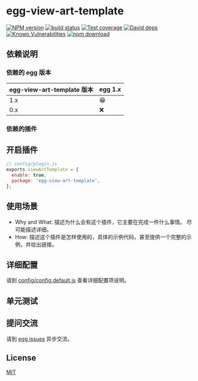 # egg-view-art-template

[![NPM version][npm-image]][npm-url]
[![build status][travis-image]][travis-url]
[![Test coverage][codecov-image]][codecov-url]
[![David deps][david-image]][david-url]
[![Known Vulnerabilities][snyk-image]][snyk-url]
[![npm download][download-image]][download-url]

[npm-image]: https://img.shields.io/npm/v/egg-view-art-template.svg?style=flat-square
[npm-url]: https://npmjs.org/package/egg-view-art-template
[travis-image]: https://img.shields.io/travis/eggjs/egg-view-art-template.svg?style=flat-square
[travis-url]: https://travis-ci.org/eggjs/egg-view-art-template
[codecov-image]: https://img.shields.io/codecov/c/github/eggjs/egg-view-art-template.svg?style=flat-square
[codecov-url]: https://codecov.io/github/eggjs/egg-view-art-template?branch=master
[david-image]: https://img.shields.io/david/eggjs/egg-view-art-template.svg?style=flat-square
[david-url]: https://david-dm.org/eggjs/egg-view-art-template
[snyk-image]: https://snyk.io/test/npm/egg-view-art-template/badge.svg?style=flat-square
[snyk-url]: https://snyk.io/test/npm/egg-view-art-template
[download-image]: https://img.shields.io/npm/dm/egg-view-art-template.svg?style=flat-square
[download-url]: https://npmjs.org/package/egg-view-art-template

<!--
Description here.
-->

## 依赖说明

### 依赖的 egg 版本

egg-view-art-template 版本 | egg 1.x
--- | ---
1.x | 😁
0.x | ❌

### 依赖的插件
<!--

如果有依赖其它插件，请在这里特别说明。如

- security
- multipart

-->

## 开启插件

```js
// config/plugin.js
exports.viewArtTemplate = {
  enable: true,
  package: 'egg-view-art-template',
};
```

## 使用场景

- Why and What: 描述为什么会有这个插件，它主要在完成一件什么事情。
尽可能描述详细。
- How: 描述这个插件是怎样使用的，具体的示例代码，甚至提供一个完整的示例，并给出链接。

## 详细配置

请到 [config/config.default.js](config/config.default.js) 查看详细配置项说明。

## 单元测试

<!-- 描述如何在单元测试中使用此插件，例如 schedule 如何触发。无则省略。-->

## 提问交流

请到 [egg issues](https://github.com/eggjs/egg/issues) 异步交流。

## License

[MIT](LICENSE)
